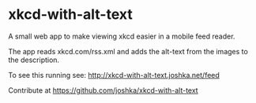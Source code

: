 xkcd-with-alt-text
==================

A small web app to make viewing xkcd easier in a mobile feed reader.

The app reads xkcd.com/rss.xml and adds the alt-text from the images to the description.

To see this running see: <http://xkcd-with-alt-text.joshka.net/feed>

Contribute at <https://github.com/joshka/xkcd-with-alt-text>
